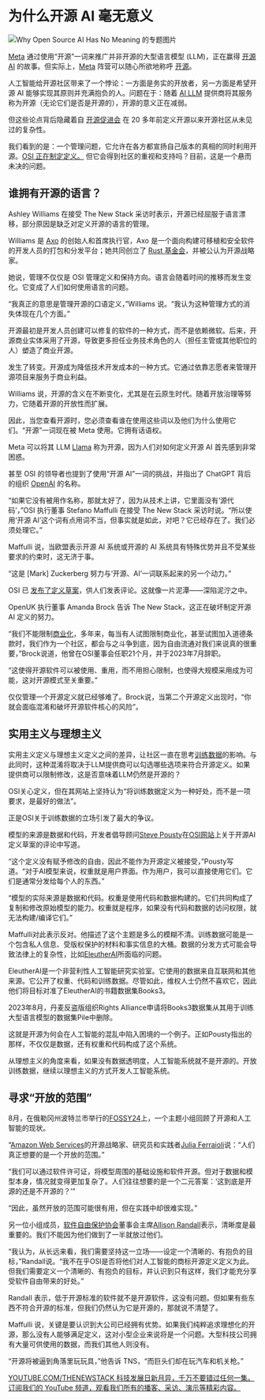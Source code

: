 # 为什么开源 AI 毫无意义

![Why Open Source AI Has No Meaning 的专题图片](https://cdn.thenewstack.io/media/2024/09/8c845a20-why-open-source-ai-has-no-meaning-2-1024x576.jpg)

[Meta](https://about.fb.com/news/2024/07/open-source-ai-is-the-path-forward/) 通过使用“开源”一词来推广并非开源的大型语言模型 (LLM)，正在赢得 [开源 AI](https://thenewstack.io/open-source-ai-what-about-data-transparency/) 的故事。但实际上，[Meta](https://about.meta.com/?utm_content=inline+mention) 阵营可以随心所欲地称呼 [开源](https://thenewstack.io/open-source/)。

人工智能给开源社区带来了一个悖论：一方面是务实的开放者，另一方面是希望开源 AI 能够实现其原则并充满抱负的人。问题在于：随着 [AI LLM](https://thenewstack.io/llm/) 提供商将其服务称为开源（无论它们是否是开源的），开源的意义正在减弱。

但这些论点背后隐藏着自 [开源促进会](https://thenewstack.io/open-source-ai-osi-wrestles-with-a-definition/) 在 20 多年前定义开源以来开源社区从未见过的复杂性。

我们看到的是：一个管理问题，它允许在各方都宣扬自己版本的真相的同时利用开源。[OSI 正在制定定义。](https://thenewstack.io/open-source-initiative-hits-the-road-to-define-open-source-ai/) 但它会得到社区的重视和支持吗？目前，这是一个悬而未决的问题。

## 谁拥有开源的语言？

Ashley Williams 在接受 The New Stack 采访时表示，开源已经屈服于语言漂移，部分原因是缺乏对定义开源的语言的管理。

Williams 是 [Axo](https://axo.dev/) 的创始人和首席执行官，Axo 是一个面向构建可移植和安全软件的开发人员的打包和分发平台；她共同创立了 [Rust 基金会](https://thenewstack.io/rust-programming-language/)，并被公认为开源战略家。

她说，管理不仅仅是 OSI 管理定义和保持方向。语言会随着时间的推移而发生变化。它变成了人们如何使用语言的问题。

“我真正的意思是管理开源的口语定义，”Williams 说。“我认为这种管理方式的消失体现在几个方面。”

开源最初是开发人员创建可以修复的软件的一种方式，而不是依赖微软。后来，开源商业实体采用了开源，导致更多担任业务技术角色的人（担任主管或其他职位的人）塑造了商业开源。

发生了转变。开源成为降低技术开发成本的一种方式。它通过依靠志愿者来管理开源项目来服务于商业利益。

Williams 说，开源的含义在不断变化，尤其是在云原生时代。随着开放治理等努力，它随着开源的开放性而扩展。

因此，当您查看开源时，您必须查看谁在使用这些词以及他们为什么使用它们。“开源”一词现在被 Meta 使用。它拥有话语权。

Meta 可以将其 LLM [Llama](https://thenewstack.io/llama-3-how-metas-new-open-llm-compares-to-llama-1-and-2/) 称为开源，因为人们对如何定义开源 AI 首先感到非常困惑。

甚至 OSI 的领导者也提到了使用“开源 AI”一词的挑战，并指出了 ChatGPT 背后的组织 [OpenAI](https://thenewstack.io/beyond-chatgpt-exploring-the-openai-platform/) 的名称。

“如果它没有被用作名称，那就太好了，因为从技术上讲，它里面没有‘源代码’，”OSI 执行董事 Stefano Maffulli 在接受 The New Stack 采访时说。“所以使用‘开源 AI’这个词有点用词不当，但事实就是如此，对吧？它已经存在了。我们必须处理它。”

Maffulli 说，当欧盟表示开源 AI 系统或开源的 AI 系统具有特殊优势并且不受某些要求的约束时，这无济于事。

“这是 [Mark] Zuckerberg 努力与‘开源、AI’一词联系起来的另一个动力。”

OSI 已 [发布了定义草案](https://opensource.org/deepdive/drafts/open-source-ai-definition-draft-v-0-0-9)，供人们发表评论。这就像一片泥潭——深陷泥泞之中。

OpenUK 执行董事 Amanda Brock 告诉 The New Stack，这正在破坏制定开源 AI 定义的努力。

“我们不能限制[商业化](https://thenewstack.io/whats-next-for-companies-built-on-open-source/)，多年来，每当有人试图限制商业化，甚至试图加入道德条款时，我们作为一个社区，都会与之斗争到底，因为自由流通对我们来说真的很重要，”Brock说道，他曾在OSI董事会任职21个月，并于2023年7月辞职。

“这使得开源软件可以被使用、重用，而不用担心限制，也使得大规模采用成为可能，这对开源模式至关重要。”

仅仅管理一个开源定义就已经够难了。Brock说，当第二个开源定义出现时，“你就会面临混淆和破坏开源软件核心的风险”。

## 实用主义与理想主义

实用主义定义与理想主义定义之间的差异，让社区一直在思考[训练数据](https://thenewstack.io/dealing-with-distributed-data-when-training-ai-models/)的影响。与此同时，这种混淆将取决于LLM提供商可以勾选哪些选项来符合开源定义。如果提供商可以限制修改，这是否意味着LLM仍然是开源的？

OSI关心定义，但在其网站上坚持认为“将训练数据定义为一种好处，而不是一项要求，是最好的做法”。

正是OSI关于训练数据的立场引发了最大的争议。

模型的来源是数据和代码，开发者倡导顾问[Steve Pousty](https://www.linkedin.com/in/thesteve0/)在[OSI网站](https://discuss.opensource.org/t/draft-v-0-0-9-of-the-open-source-ai-definition-is-available-for-comments/513/10?u=thesteve0)上关于开源AI定义草案的评论中写道。

“这个定义没有赋予修改的自由，因此不能作为开源定义被接受，”Pousty写道。“对于AI模型来说，权重就是用户界面。作为用户，我可以直接使用它们。它们是通常分发给每个人的东西。”

“模型的实际来源是数据和代码。权重是使用代码和数据构建的。它们共同构成了复制和修改原始模型的能力。权重就是程序，如果没有代码和数据的访问权限，就无法构建/编译它们。”

Maffulli对此表示反对。他描述了这个主题是多么的模糊不清。训练数据可能是一个包含私人信息、受版权保护的材料和事实信息的大桶。数据的分发方式可能会导致法律上的复杂性，比如[EleutherAI](https://www.eleuther.ai/)所面临的问题。

EleutherAI是一个非营利性人工智能研究实验室。它使用的数据来自互联网和其他来源。它公开了权重、代码和训练数据。尽管如此，维权人士仍然不喜欢它，因此他们将目标对准了EleutherAI的书籍数据集Books3。

2023年8月，丹麦反盗版组织Rights Alliance申请将Books3数据集从其用于训练大型语言模型的数据集Pile中删除。

这就是开源为何会在人工智能的混乱中陷入困境的一个例子。正如Pousty指出的那样，不仅仅是数据，还有权重和代码构成了这个系统。

从理想主义的角度来看，如果没有数据透明度，人工智能系统就不是开源的。开放训练数据，继续以理想主义的方式开发人工智能系统。

## 寻求“开放的范围”

8月，在俄勒冈州波特兰市举行的[FOSSY24](https://2024.fossy.us/schedule/)上，一个主题小组回顾了开源和人工智能的现状。

“[Amazon Web Services](https://aws.amazon.com/?utm_content=inline+mention)的开源战略家、研究员和实践者[Julia Ferraioli](https://www.linkedin.com/in/juliaferraioli/)说：“人们真正想要的是一个开放的范围。”

“我们可以通过软件许可证，将模型周围的基础设施和软件开源。但对于数据和模型本身，情况就变得更加复杂了。人们往往想要的是一个二元答案：‘这到底是开源的还是不开源的？’”

“因此，虽然开放的范围可能很有用，但在实践中却很难实现。”

另一位小组成员，[软件自由保护协会](https://sfconservancy.org/)董事会主席[Allison Randall](https://www.linkedin.com/in/allisonrandal/)表示，清晰度是最重要的。我们不能因为他们做到了一半就放过他们。

“我认为，从长远来看，我们需要坚持这一立场——设定一个清晰的、有抱负的目标，”Randall说。“我不在乎OSI是否将他们对人工智能的商标开源定义定义为此。但我们需要定义一个清晰的、有抱负的目标，并认识到只有这样，我们才能充分享受软件自由带来的好处。” 

Randall 表示，低于开源标准的软件就不是开源软件，这没有问题。但如果有些东西不符合开源的标准，但我们仍然认为它是开源的，那就说不清楚了。

Maffulli 说，关键是要认识到大公司已经拥有优势。如果我们纯粹追求理想化的开源，那么没有人能够满足定义，这对小型企业来说将是一个问题。大型科技公司拥有大量可供使用的数据，而我们其他人则没有。

“开源将被逼到角落里玩玩具，”他告诉 TNS，“而巨头们却在玩汽车和机关枪。”

[YOUTUBE.COM/THENEWSTACK 科技发展日新月异，千万不要错过任何一集。订阅我们的 YouTube 频道，观看我们所有的播客、采访、演示等精彩内容。](https://youtube.com/thenewstack?sub_confirmation=1)